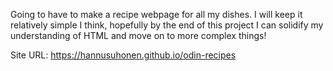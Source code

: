 Going to have to make a recipe webpage for all my dishes. I will keep it relatively simple I think, hopefully by the end of this project I can solidify my understanding of HTML and move on to more complex things! 

Site URL: https://hannusuhonen.github.io/odin-recipes